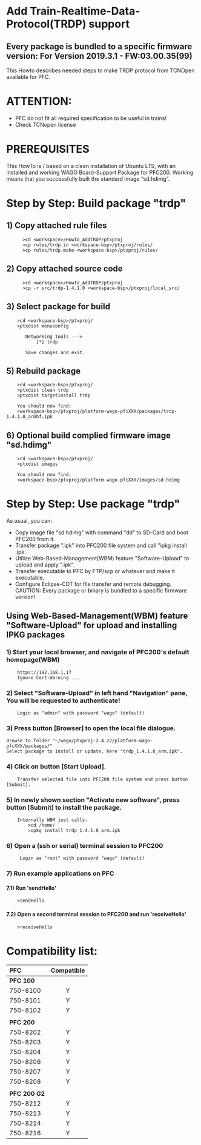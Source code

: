 # Add Train-Realtime-Data-Protocol(TRDP) support 
  
## Every package is bundled to a specific firmware version: For Version 2019.3.1 - FW:03.00.35(99)

This Howto describes needed steps to make TRDP protocol from TCNOpen available 
for PFC.

# ATTENTION: 
- PFC do not fit all required specification to be useful in trains! 
- Check TCNopen license

# PREREQUISITES
This HowTo is / based on a clean installation of Ubuntu LTS, with an installed 
and working WAGO Board-Support Package for PFC200.
Working means that you successfully built the standard image “sd.hdimg”.

# Step by Step: Build package "trdp"

## 1) Copy attached rule files 
```
      >cd <workspace>/HowTo_AddTRDP/ptxproj
      >cp rules/trdp.in <workspace-bsp>/ptxproj/rules/ 
      >cp rules/trdp.make <workspace-bsp>/ptxproj/rules/ 
```

## 2) Copy attached source code 
```
      >cd <workspace>/HowTo_AddTRDP/ptxproj
      >cp -r src/trdp-1.4.1.0 <workspace-bsp>/ptxproj/local_src/ 
```
	
## 3) Select package for build
```
	>cd <workspace-bsp>/ptxproj/
	>ptxdist menuconfig

	   Networking Tools --->
		   [*] trdp
                                          
	   Save changes and exit.
```

## 5) Rebuild package
```
	>cd <workspace-bsp>/ptxproj/
	>ptxdist clean trdp	
	>ptxdist targetinstall trdp
	
	You should now find:
	<workspace-bsp>/ptxproj/platform-wago-pfcXXX/packages/trdp-1.4.1.0_armhf.ipk	
```

## 6) Optional build complied firmware image "sd.hdimg" 
```
	>cd <workspace-bsp>/ptxproj/
	>ptxdist images

	You should now find:
	<workspace-bsp>/ptxproj/platform-wago-pfcXXX/images/sd.hdimg	
```	

# Step by Step: Use package "trdp"
As usual, you can:
- Copy image file "sd.hdimg" with command "dd" to SD-Card and boot PFC200 from it.
- Transfer package "<pkg-name>.ipk" into PFC200 file system and call "ipkg install <pkg-name>.ipk.
- Utilize Web-Based-Management(WBM) feature "Software-Upload" to upload and apply "<pkg-name>.ipk". 
- Transfer executable to PFC by FTP/scp or whatever and make it executable.
- Configure Eclipse-CDT for file transfer and remote debugging. 
CAUTION: Every package or binary is bundled to a specific firmware version!


## Using Web-Based-Management(WBM) feature "Software-Upload" for upload and installing IPKG packages


### 1) Start your local browser, and navigate of PFC200's default homepage(WBM)  
```
	https://192.168.1.17
	Ignore Cert-Warning ...
```
	
### 2) Select "Software-Upload" in left hand "Navigation" pane, You will be requested to authenticate!
```
	Login as "admin" with password "wago" (default)
```
### 3) Press button [Browser] to open the local file dialogue.	
	Browse to folder "~/wago/ptxproj-2.4.22/platform-wago-pfcXXX/packages/" 
	Select package to install or update, here "trdp_1.4.1.0_arm.ipk".

### 4) Click on button [Start Upload].
```
	Transfer selected file into PFC200 file system and press button [Submit].
```
	
### 5) In newly shown section "Activate new software", press button [Submit] to install the package.
```
	Internally WBM just calls:
		>cd /home/
		>opkg install trdp_1.4.1.0_arm.ipk
```

### 6) Open a (ssh or serial) terminal session to PFC200
```
	 Login as "root" with password "wago" (default)
```

### 7) Run example applications on PFC 
#### 7.1) Run 'sendHello'
```
	>sendHello
```
	
#### 7.2) Open a second terminal session to PFC200 and run 'receiveHello'
```
	>receiveHello	
```
	
# Compatibility list:
| PFC | Compatible |
|:-------------|:------------:|
| **PFC 100** | |
| 750-8100 | Y |
| 750-8101 | Y |
| 750-8102 | Y |
|  |  |
| **PFC 200** | |
| 750-8202 | Y |
| 750-8203 | Y |
| 750-8204 | Y |
| 750-8206 | Y |
| 750-8207 | Y |
| 750-8208 | Y |
|  |  |
| **PFC 200 G2** | |
| 750-8212 | Y |
| 750-8213 | Y |
| 750-8214 | Y |
| 750-8216 | Y |



